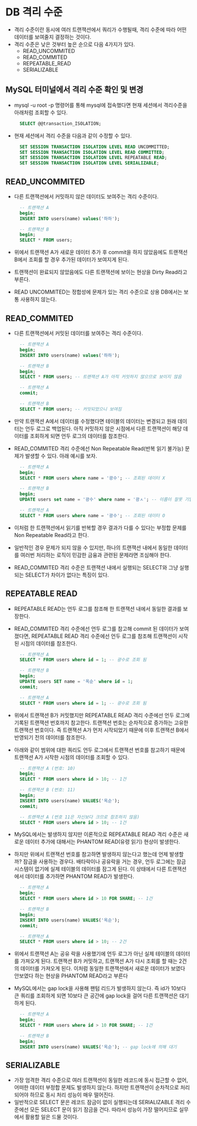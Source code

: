 # DB 격리 수준

- 격리 수준이란 동시에 여러 트랜잭션에서 쿼리가 수행될때, 격리 수준에 따라 어떤 데이터를 보여줄지 결정하는 것이다.
- 격리 수준은 낮은 것부터 높은 순으로 다음 4가지가 있다.
  - READ_UNCOMMITED
  - READ_COMMITED
  - REPEATABLE_READ
  - SERIALIZABLE

## MySQL 터미널에서 격리 수준 확인 및 변경

- mysql -u root -p 명령어를 통해 mysql에 접속했다면 현재 세션에서 격리수준을 아래처럼 조회할 수 있다.

  ```sql
    SELECT @@transaction_ISOLATION;
  ```

- 현재 세션에서 격리 수준을 다음과 같이 수정할 수 있다.

  ```sql
    SET SESSION TRANSACTION ISOLATION LEVEL READ UNCOMMITTED;
    SET SESSION TRANSACTION ISOLATION LEVEL READ COMMITTED;
    SET SESSION TRANSACTION ISOLATION LEVEL REPEATABLE READ;
    SET SESSION TRANSACTION ISOLATION LEVEL SERIALIZABLE;
  ```

## READ_UNCOMMITED

- 다른 트랜잭션에서 커밋하지 않은 데이터도 보여주는 격리 수준이다.

  ```sql
    -- 트랜잭션 A
    begin;
    INSERT INTO users(name) values('하하');

    -- 트랜잭션 B
    begin;
    SELECT * FROM users;
  ```

- 위에서 트랜잭션 A가 새로운 데이터 추가 후 commit을 하지 않았음에도 트랜잭션 B에서 조회를 할 경우 추가된 데이터가 보여지게 된다.
- 트랜잭션이 완료되지 않았음에도 다른 트랜잭션에 보이는 현상을 Dirty Read라고 부른다.
- READ UNCOMMITED는 정합성에 문제가 있는 격리 수준으로 상용 DB에서는 보통 사용하지 않는다.

## READ_COMMITED

- 다른 트랜잭션에서 커밋된 데이터를 보여주는 격리 수준이다.

  ```sql
    -- 트랜잭션 A
    begin;
    INSERT INTO users(name) values('하하');

    -- 트랜잭션 B
    begin;
    SELECT * FROM users; -- 트랜잭션 A가 아직 커밋하지 않으므로 보이지 않음

    -- 트랜잭션 A
    commit;

    -- 트랜잭션 B
    SELECT * FROM users; -- 커밋되었으니 보여짐
  ```

- 만약 트랜잭션 A에서 데이터를 수정했다면 테이블의 데이터는 변경되고 원래 데이터는 언두 로그로 백업된다. 아직 커밋하지 않은 시점에서 다른 트랜잭션이 해당 데이터를 조회하게 되면 언두 로그의 데이터를 참조한다.
- READ_COMMITED 격리 수준에선 Non Repeatable Read(반복 읽기 불가능) 문제가 발생할 수 있다. 아래 예시를 보자.

  ```sql
    -- 트랜잭션 A
    begin;
    SELECT * FROM users where name = '광수'; -- 조회된 데이터 X

    -- 트랜잭션 B
    begin;
    UPDATE users set name = '광수' where name = '광ㅅ'; -- 이름이 잘못 기입되서 수정함

    -- 트랜잭션 A
    SELECT * FROM users where name = '광수'; -- 조회된 데이터 O
  ```

- 이처럼 한 트랜잭션에서 읽기를 반복할 경우 결과가 다를 수 있다는 부정합 문제를 Non Repeatable Read라고 한다.
- 일반적인 경우 문제가 되지 않을 수 있지만, 하나의 트랜잭션 내에서 동일한 데이터를 여러번 처리하는 로직이 민감한 금융과 관련된 문제라면 조심해야 한다.
- READ_COMMITED 격리 수준은 트랜잭션 내에서 실행되는 SELECT와 그냥 실행되는 SELECT가 차이가 없다는 특징이 있다.

## REPEATABLE READ

- REPEATABLE READ는 언두 로그를 참조해 한 트랜잭션 내에서 동일한 결과를 보장한다.
- READ_COMMITED 격리 수준에선 언두 로그를 참고해 commit 된 데이터가 보여졌다면, REPEATABLE READ 격리 수준에선 언두 로그를 참조해 트랜잭션이 시작된 시점의 데이터를 참조한다.

  ```sql
    -- 트랜잭션 A
    SELECT * FROM users where id = 1; -- 광수로 조회 됨

    -- 트랜잭션 B
    begin;
    UPDATE users SET name = '옥순' where id = 1;
    commit;

    -- 트랜잭션 A
    SELECT * FROM users where id = 1; -- 광수로 조회 됨
  ```

- 위에서 트랜잭션 B가 커밋했지만 REPEATABLE READ 격리 수준에선 언두 로그에 기록된 트랜잭션 번호까지 참고한다. 트랜잭션 번호는 순차적으로 증가하는 고유한 트랜잭션 번호이다. 즉 트랜잭션 A가 먼저 시작되었기 때문에 이후 트랜잭션 B에서 반영되기 전의 데이터를 참조한다.
- 아래와 같이 범위에 대한 쿼리도 언두 로그에서 트랜잭션 번호를 참고하기 때문에 트랜잭션 A가 시작한 시점의 데이터를 조회할 수 있다.

  ```sql
    -- 트랜잭션 A (번호: 10)
    begin;
    SELECT * FROM users where id > 10; -- 1건

    -- 트랜잭션 B (번호: 11)
    begin;
    INSERT INTO users(name) VALUES('옥순');
    commit;

    -- 트랜잭션 A (번호 11은 자신보다 크므로 참조하지 않음)
    SELECT * FROM users where id > 10; -- 1건
  ```

- MySQL에서는 발생하지 않지만 이론적으로 REPEATABLE READ 격리 수준은 새로운 데이터 추가에 대해서는 PHANTOM READ(유령 읽기) 현상이 발생한다.
- 하지만 위에서 트랜잭션 번호를 참고하면 발생하지 않는다고 했는데 언제 발생할까? 잠금을 사용하는 경우다. 배타락이나 공유락을 거는 경우, 언두 로그에는 잠금 시스템이 없기에 실제 테이블의 데이터를 잠그게 된다. 이 상태에서 다른 트랜잭션에서 데이터를 추가하면 PHANTOM READ가 발생한다.

  ```sql
    -- 트랜잭션 A
    begin;
    SELECT * FROM users where id > 10 FOR SHARE; -- 1건

    -- 트랜잭션 B
    begin;
    INSERT INTO users(name) VALUES('옥순');
    commit;

    -- 트랜잭션 A
    SELECT * FROM users where id > 10; -- 2건
  ```

- 위에서 트랜잭션 A는 공유 락을 사용했기에 언두 로그가 아닌 실제 테이블의 데이터를 가져오게 된다. 트랜잭션 B가 커밋하고, 트랜잭션 A가 다시 조회를 할 때는 2건의 데이터를 가져오게 된다. 이처럼 동일한 트랜잭션에서 새로운 데이터가 보였다 안보였다 하는 현상을 PHANTOM READ라고 부른다
- MySQL에서는 gap lock을 사용해 팬텀 리드가 발생하지 않는다. 즉 id가 10보다 큰 쿼리를 조회하게 되면 10보다 큰 공간에 gap lock을 걸어 다른 트랜잭션은 대기하게 된다.

  ```sql
    -- 트랜잭션 A
    begin;
    SELECT * FROM users where id > 10 FOR SHARE; -- 1건

    -- 트랜잭션 B
    begin;
    INSERT INTO users(name) VALUES('옥순'); -- gap lock에 의해 대기
  ```

## SERIALIZABLE

- 가장 엄격한 격리 수준으로 여러 트랜잭션이 동일한 레코드에 동시 접근할 수 없어, 어떠한 데이터 부정합 문제도 발생하지 않는다. 하지만 트랜잭션이 순차적으로 처리되어야 하므로 동시 처리 성능이 매우 떨어진다.
- 일반적으로 SELECT 문은 레코드 잠금이 없이 실행되는데 SERIALIZABLE 격리 수준에선 모든 SELECT 문이 읽기 잠금을 건다. 따라서 성능이 가장 떨어지므로 실무에서 활용할 일은 드물 것이다.
